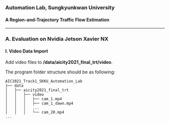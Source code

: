 ### Automation Lab, Sungkyunkwan University

#### A Region-and-Trajectory Traffic Flow Estimation 

---
### A. Evaluation on Nvidia Jetson Xavier NX

#### I. Video Data Import

Add video files to **/data/aicity2021_final_trt/video**.
   

The program folder structure should be as following:

```
AIC2021_Track1_SKKU_Automation_Lab
├── data
│   ├── aicity2021_final_trt
│   │   ├── video
│   │   │   ├── cam_1.mp4
│   │   │   ├── cam_1_dawn.mp4
│   │   │   ...
│   │   │   └── cam_20.mp4
...
```

